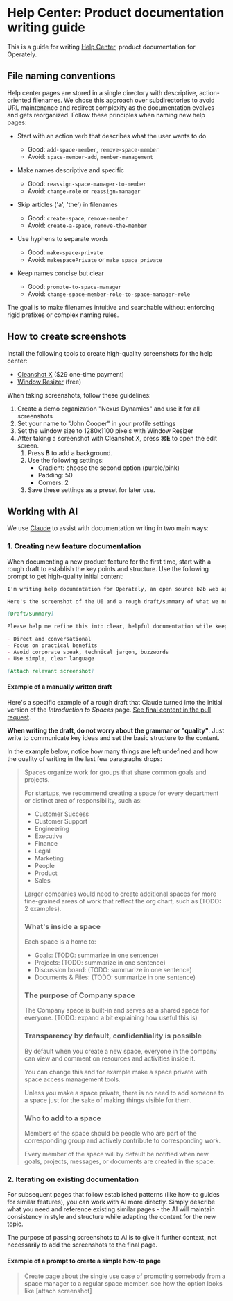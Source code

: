 # Help Center: Product documentation writing guide

This is a guide for writing [Help Center](https://operately.com/help),
product documentation for Operately.

## File naming conventions

Help center pages are stored in a single directory with descriptive, action-oriented filenames.
We chose this approach over subdirectories to avoid URL maintenance and redirect complexity as the documentation evolves and gets reorganized.
Follow these principles when naming new help pages:

- Start with an action verb that describes what the user wants to do

  - Good: `add-space-member`, `remove-space-member`
  - Avoid: `space-member-add`, `member-management`

- Make names descriptive and specific

  - Good: `reassign-space-manager-to-member`
  - Avoid: `change-role` or `reassign-manager`

- Skip articles ('a', 'the') in filenames

  - Good: `create-space`, `remove-member`
  - Avoid: `create-a-space`, `remove-the-member`

- Use hyphens to separate words

  - Good: `make-space-private`
  - Avoid: `makespacePrivate` or `make_space_private`

- Keep names concise but clear
  - Good: `promote-to-space-manager`
  - Avoid: `change-space-member-role-to-space-manager-role`

The goal is to make filenames intuitive and searchable without enforcing rigid prefixes or complex naming rules.

## How to create screenshots

Install the following tools to create high-quality screenshots for the help center:

- [Cleanshot X](https://www.cleanshot.com/) ($29 one-time payment)
- [Window Resizer](https://chromewebstore.google.com/detail/window-resizer/kkelicaakdanhinjdeammmilcgefonfh) (free)

When taking screenshots, follow these guidelines:

1. Create a demo organization "Nexus Dynamics" and use it for all screenshots
2. Set your name to "John Cooper" in your profile settings
2. Set the window size to 1280x1100 pixels with Window Resizer
3. After taking a screenshot with Cleanshot X, press **⌘E** to open the edit screen.
    1. Press **B** to add a background.
    2. Use the following settings:
        - Gradient: choose the second option (purple/pink)
        - Padding: 50
        - Corners: 2
    3. Save these settings as a preset for later use.

## Working with AI

We use [Claude](https://claude.ai) to assist with documentation writing in two main ways:

### 1. Creating new feature documentation

When documenting a new product feature for the first time, start with a rough draft to establish the key points and structure.
Use the following prompt to get high-quality initial content:

```markdown
I'm writing help documentation for Operately, an open source b2b web app that unifies goal tracking, project and process management. I need your help with writing a section about [topic].

Here's the screenshot of the UI and a rough draft/summary of what we need to cover:

[Draft/Summary]

Please help me refine this into clear, helpful documentation while keeping our established tone:

- Direct and conversational
- Focus on practical benefits
- Avoid corporate speak, technical jargon, buzzwords
- Use simple, clear language

[Attach relevant screenshot]
```

#### Example of a manually written draft

Here's a specific example of a rough draft that Claude turned into
the initial version of the _Introduction to Spaces_ page.
[See final content in the pull request](https://github.com/operately/website/pull/115/files#diff-7a2269771601e2ad3a2cfd41cac852f8a28887c9e47b4fd18937ced0cc590808).

**When writing the draft, do not worry about the grammar or "quality"**.
Just write to communicate key ideas and set the basic structure to the content.

In the example below, notice how many things are left undefined and how the
quality of writing in the last few paragraphs drops:

> Spaces organize work for groups that share common goals and projects.
>
> For startups, we recommend creating a space for every department or distinct area of responsibility, such as:
>
> - Customer Success
> - Customer Support
> - Engineering
> - Executive
> - Finance
> - Legal
> - Marketing
> - People
> - Product
> - Sales
>
> Larger companies would need to create additional spaces for more fine-grained areas of work that reflect the org chart, such as (TODO: 2 examples).
>
> ### What's inside a space
>
> Each space is a home to:
>
> - Goals: (TODO: summarize in one sentence)
> - Projects: (TODO: summarize in one sentence)
> - Discussion board: (TODO: summarize in one sentence)
> - Documents & Files: (TODO: summarize in one sentence)
>
> ### The purpose of Company space
>
> The Company space is built-in and serves as a shared space for everyone. (TODO: expand a bit explaining how useful this is)
>
> ### Transparency by default, confidentiality is possible
>
> By default when you create a new space, everyone in the company can view and comment on resources and activities inside it.
>
> You can change this and for example make a space private with space access management tools.
>
> Unless you make a space private, there is no need to add someone to a space just for the sake of making things visible for them.
>
> ### Who to add to a space
>
> Members of the space should be people who are part of the corresponding group and actively contribute to corresponding work.
>
> Every member of the space will by default be notified when new goals, projects, messages, or documents are created in the space.

### 2. Iterating on existing documentation

For subsequent pages that follow established patterns (like how-to guides for similar features), you can work with AI more directly.
Simply describe what you need and reference existing similar pages - the AI will maintain consistency in style and structure while adapting the content for the new topic.

The purpose of passing screenshots to AI is to give it further context, not necessarily to add the screenshots to the final page.

#### Example of a prompt to create a simple how-to page

> Create page about the single use case of promoting somebody from a space manager to a regular space member. see how the option looks like [attach screenshot]
